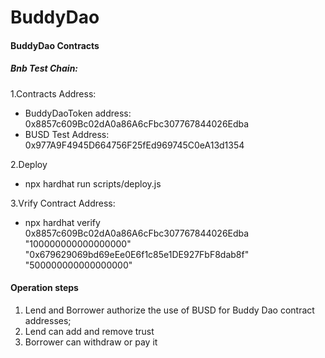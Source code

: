 # BuddyDao

#### BuddyDao Contracts

##### Bnb  Test Chain:
1.Contracts Address:  
 - BuddyDaoToken address: 0x8857c609Bc02dA0a86A6cFbc307767844026Edba
 - BUSD Test Address: 0x977A9F4945D664756F25fEd969745C0eA13d1354

2.Deploy 
 - npx hardhat run scripts/deploy.js  

3.Vrify Contract Address:
 - npx hardhat verify 0x8857c609Bc02dA0a86A6cFbc307767844026Edba "100000000000000000" "0x679629069bd69eEe0E6f1c85e1DE927FbF8dab8f" "500000000000000000"


#### Operation steps
1. Lend and Borrower authorize the use of BUSD for Buddy Dao contract addresses;
2. Lend can add and remove trust
3. Borrower can withdraw or pay it

